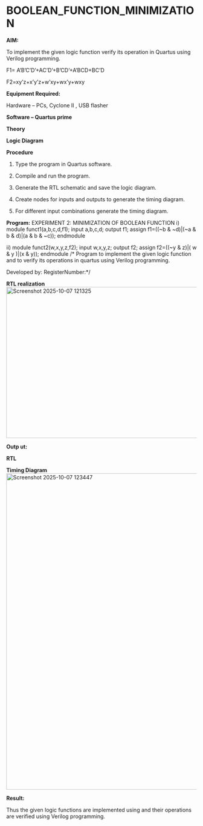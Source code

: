 # BOOLEAN_FUNCTION_MINIMIZATION

**AIM:**

To implement the given logic function verify its operation in Quartus using Verilog programming.

F1= A’B’C’D’+AC’D’+B’CD’+A’BCD+BC’D 

F2=xy’z+x’y’z+w’xy+wx’y+wxy

**Equipment Required:**

Hardware – PCs, Cyclone II , USB flasher

**Software – Quartus prime**

**Theory**

**Logic Diagram**

**Procedure**

1.	Type the program in Quartus software.

2.	Compile and run the program.

3.	Generate the RTL schematic and save the logic diagram.

4.	Create nodes for inputs and outputs to generate the timing diagram.

5.	For different input combinations generate the timing diagram.


**Program:**
EXPERIMENT 2:
MINIMIZATION OF BOOLEAN FUNCTION
i)
module funct1(a,b,c,d,f1);
input a,b,c,d;
output f1;
assign f1=((~b & ~d)|(~a & b & d)|(a & b & ~c));
endmodule

ii)
module funct2(w,x,y,z,f2);
input w,x,y,z;
output f2;
assign f2=((~y & z)|( w & y )|(x & y));
endmodule
/* Program to implement the given logic function and to verify its operations in quartus using Verilog programming. 

Developed by: RegisterNumber:*/


**RTL realization**
<img width="629" height="399" alt="Screenshot 2025-10-07 121325" src="https://github.com/user-attachments/assets/9dc84a6e-78b4-48cf-9ddf-2fd3b9c55390" />

**Outp
ut:**

**RTL**

**Timing Diagram**
<img width="1545" height="835" alt="Screenshot 2025-10-07 123447" src="https://github.com/user-attachments/assets/3025b4a3-7849-40b7-babb-d600230ac526" />

**Result:**

Thus the given logic functions are implemented using and their operations are verified using Verilog programming.

